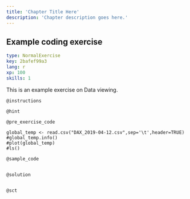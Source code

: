 ```yaml
---
title: 'Chapter Title Here'
description: 'Chapter description goes here.'
---
```


## Example coding exercise

```yaml
type: NormalExercise
key: 2bafef99a3
lang: r
xp: 100
skills: 1
```

This is an example exercise on Data viewing.

`@instructions`


`@hint`


`@pre_exercise_code`
```{r}
global_temp <- read.csv("DAX_2019-04-12.csv",sep='\t',header=TRUE)
#global_temp.info()
#plot(global_temp)
#ls()

```

`@sample_code`
```{r}

```

`@solution`
```{r}

```

`@sct`
```{r}

```
